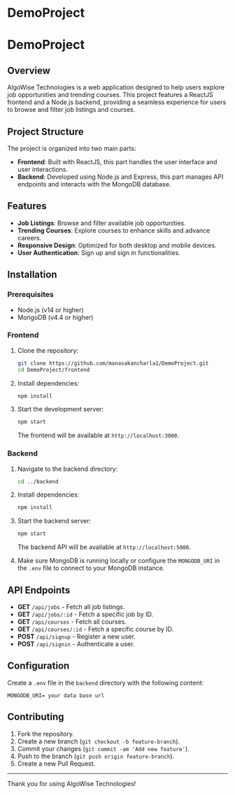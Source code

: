 ﻿# DemoProject
# DemoProject

## Overview

AlgoWise Technologies is a web application designed to help users explore job opportunities and trending courses. This project features a ReactJS frontend and a Node.js backend, providing a seamless experience for users to browse and filter job listings and courses.

## Project Structure

The project is organized into two main parts:

- **Frontend**: Built with ReactJS, this part handles the user interface and user interactions.
- **Backend**: Developed using Node.js and Express, this part manages API endpoints and interacts with the MongoDB database.

## Features

- **Job Listings**: Browse and filter available job opportunities.
- **Trending Courses**: Explore courses to enhance skills and advance careers.
- **Responsive Design**: Optimized for both desktop and mobile devices.
- **User Authentication**: Sign up and sign in functionalities.

## Installation

### Prerequisites

- Node.js (v14 or higher)
- MongoDB (v4.4 or higher)

### Frontend

1. Clone the repository:

   ```bash
   git clone https://github.com/manasakancharla1/DemoProject.git
   cd DemoProject/frontend
   ```

2. Install dependencies:

   ```bash
   npm install
   ```

3. Start the development server:

   ```bash
   npm start
   ```

   The frontend will be available at `http://localhost:3000`.

### Backend

1. Navigate to the backend directory:

   ```bash
   cd ../backend
   ```

2. Install dependencies:

   ```bash
   npm install
   ```

3. Start the backend server:

   ```bash
   npm start
   ```

   The backend API will be available at `http://localhost:5000`.

4. Make sure MongoDB is running locally or configure the `MONGODB_URI` in the `.env` file to connect to your MongoDB instance.

## API Endpoints

- **GET** `/api/jobs` - Fetch all job listings.
- **GET** `/api/jobs/:id` - Fetch a specific job by ID.
- **GET** `/api/courses` - Fetch all courses.
- **GET** `/api/courses/:id` - Fetch a specific course by ID.
- **POST** `/api/signup` - Register a new user.
- **POST** `/api/signin` - Authenticate a user.

## Configuration

Create a `.env` file in the `backend` directory with the following content:

```dotenv
MONGODB_URI= your data base url
```

## Contributing

1. Fork the repository.
2. Create a new branch (`git checkout -b feature-branch`).
3. Commit your changes (`git commit -am 'Add new feature'`).
4. Push to the branch (`git push origin feature-branch`).
5. Create a new Pull Request.

---

Thank you for using AlgoWise Technologies!
